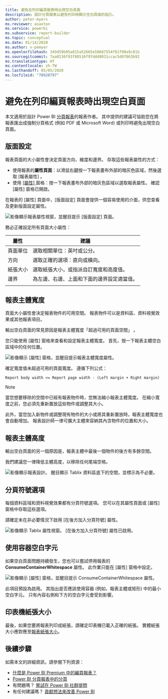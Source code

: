 ```yaml
---
title: 避免在列印編頁報表時出現空白頁面
description: 設計分頁報表以避免列印時顯示空白頁面的指引。
author: peter-myers
ms.reviewer: asaxton
ms.service: powerbi
ms.subservice: report-builder
ms.topic: conceptual
ms.date: 01/14/2020
ms.author: v-pemyer
ms.openlocfilehash: 349459b95a815a52665e50687554f81f90a9c81b
ms.sourcegitcommit: 7aa0136f93f88516f97ddd8031ccac5d07863b92
ms.translationtype: HT
ms.contentlocale: zh-TW
ms.lasthandoff: 05/05/2020
ms.locfileid: "78920797"
---
```

# <a name="avoid-blank-pages-when-printing-paginated-reports"></a>避免在列印編頁報表時出現空白頁面

本文適用於設計 Power BI [分頁報表](../paginated-reports/paginated-reports-report-builder-power-bi.md)的報表作者。 其中提供的建議可協助您在將報表匯出成強制分頁格式 (例如 PDF 或 Microsoft Word) 或列印時避免出現空白頁面。

## <a name="page-setup"></a>版面設定

報表頁面的大小屬性會決定頁面方向、維度和邊界。 存取這些報表屬性的方式：

- 使用報表的**屬性頁面**：以滑鼠右鍵按一下報表畫布外部的暗灰色區域，然後選取 [報表屬性]  。
- 使用 [[屬性]  ](../paginated-reports/paginated-reports-report-design-view.md#4-properties-pane) 窗格：按一下報表畫布外部的暗灰色區域以選取報表屬性。 確認 [屬性]  窗格已開啟。

在報表的 [屬性]  頁面中，[版面設定]  頁面會提供一個容易使用的介面，供您查看及更新版面設定屬性。

![影像顯示報表屬性視窗，並醒目提示 [版面設定] 頁面。](media/report-paginated-blank-page/report-page-setup-properties.png)

務必正確設定所有頁面大小屬性：

|屬性|建議|
|---------|---------|
|頁面單位|選取相關單位：英吋或公分。|
|方向|選取正確的選項：直向或橫向。|
|紙張大小|選取紙張大小，或指派自訂寬度和高度值。|
|邊界|為左邊、右邊、上面和下面的邊界設定適當值。|
|||

## <a name="report-body-width"></a>報表主體寬度

頁面大小屬性會決定報表物件的可用空間。 報表物件可以是資料區、資料視覺效果或其他報表項目。

輸出空白頁面的常見原因是報表主體寬度「超過可用的頁面空間」  。

您只能使用 [屬性]  窗格來查看和設定報表主體寬度。 首先，按一下報表主體空白區域中的任何位置。

![影像顯示 [屬性] 窗格，並醒目提示報表主體寬度屬性。](media/report-paginated-blank-page/report-body-properties-width.png)

確定寬度值未超過可用的頁面寬度。 遵循下列公式：

```Report body width <= Report page width - (Left margin + Right margin)```

> [!NOTE]
> 當您想要移除的空間中已經有報表物件時，您無法縮小報表主體寬度。 在縮小寬度之前，您必須先重新置放這些物件或調整其大小。
>
> 此外，當您加入新物件或調整現有物件的大小或將其重新置放時，報表主體寬度也會自動增加。 報表設計師一律可擴大主體來容納其內含物件的位置和大小。

## <a name="report-body-height"></a>報表主體高度

輸出空白頁面的另一個原因是，報表主體中最後一個物件的後方有多餘空間。

我們建議您一律降低主體高度，以移除任何尾端空格。

![影像顯示報表設計。 醒目顯示 Tablix 資料區底下的空間，並標示為不必要。](media/report-paginated-blank-page/report-body-remove-trailing-space.png)

## <a name="page-break-options"></a>分頁符號選項

每個資料區域和資料視覺效果都有分頁符號選項。 您可以在其屬性頁面或 [屬性]  窗格中存取這些選項。

請確定未在非必要情況下啟用 [在後方加入分頁符號]  屬性。

![影像顯示 Tablix 屬性視窗。 [在後方加入分頁符號] 屬性已啟用。](media/report-paginated-blank-page/data-region-page-break-option-after.png)

## <a name="consume-container-whitespace"></a>使用容器空白字元

如果空白頁面問題持續發生，您也可以嘗試停用報表的 **ConsumeContainerWhitespace** 屬性。 此作業只能在 [屬性]  窗格中設定。

![影像顯示 [屬性] 窗格，並醒目提示 ConsumeContainerWhitespace 屬性。](media/report-paginated-blank-page/report-properties-consumecontainerwhitespace.png)

此項目預設為啟用。 其指出是否應該使用容器 (例如，報表主體或矩形) 中的最小空白字元。 只有內容右側和下方的空白字元會受到影響。

## <a name="printer-paper-size"></a>印表機紙張大小

最後，如果您要將報表列印成紙張，請確定印表機已載入正確的紙張。 實體紙張大小應對應至[報表紙張大小](#page-setup)。

## <a name="next-steps"></a>後續步驟

如需本文的詳細資訊，請參閱下列資源：

- [什麼是 Power BI Premium 中的編頁報表？](../paginated-reports/paginated-reports-report-builder-power-bi.md)
- [Power BI 分頁報表中的分頁](../paginated-reports/paginated-reports-pagination.md)
- 有問題嗎？ [嘗試在 Power BI 社群提問](https://community.powerbi.com/)
- 有任何建議嗎？ [貢獻想法來改善 Power BI](https://ideas.powerbi.com)
